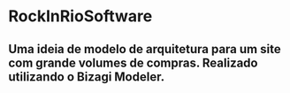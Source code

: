 # RockInRioSoftware
## Uma ideia de modelo de arquitetura para um site com grande volumes de compras. Realizado utilizando o Bizagi Modeler.
